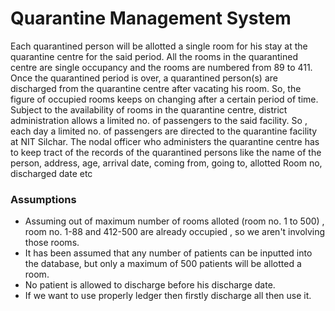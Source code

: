 # Quarantine Management System

Each quarantined person will be allotted a single room for his stay at the quarantine centre for the said period. All the rooms in the quarantined centre are single occupancy and the rooms are numbered from 89 to 411. Once the quarantined period is over, a quarantined person(s) are discharged from the quarantine centre after vacating his room. So, the figure of occupied rooms keeps on changing after a certain period of time. Subject to the availability of rooms in the quarantine centre, district administration allows a limited no. of passengers to the said facility. So , each day a limited no. of passengers are directed to the quarantine facility at NIT Silchar. The nodal officer who administers the quarantine centre has to keep tract of the records of the quarantined persons like the name of the person, address, age, arrival date, coming from, going to, allotted Room no, discharged date etc

### Assumptions

- Assuming out of maximum number of rooms alloted (room no. 1 to 500) , room no. 1-88 and 412-500 are already occupied , so we aren't involving those rooms.
- It has been assumed that any number of patients can be inputted into the database, but only a maximum of 500 patients will be allotted a room.
- No patient is allowed to discharge before his discharge date.
- If we want to use properly ledger then firstly discharge all then use it.